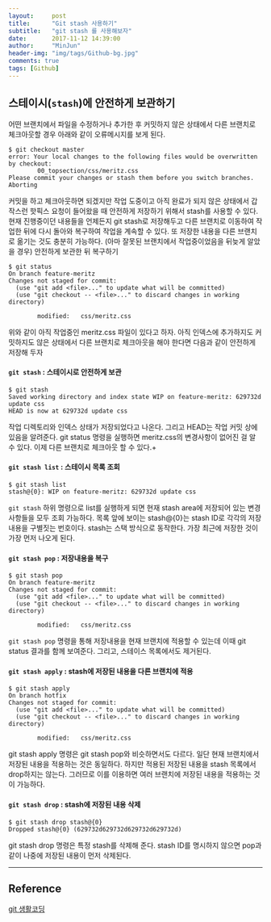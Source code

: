 ```yaml
---
layout:     post
title:      "Git stash 사용하기"
subtitle:   "git stash 를 사용해보자"
date:       2017-11-12 14:39:00
author:     "MinJun"
header-img: "img/tags/Github-bg.jpg"
comments: true
tags: [Github]
---
```


## 스테이시(`stash`)에 안전하게 보관하기

어떤 브랜치에서 파일을 수정하거나 추가한 후 커밋하지 않은 상태에서 다른 브랜치로 체크아웃할 경우 아래와 같이 오류메시지를 보게 된다.

```git
$ git checkout master
error: Your local changes to the following files would be overwritten by checkout:
        00_topsection/css/meritz.css
Please commit your changes or stash them before you switch branches.
Aborting
```

커밋을 하고 체크아웃하면 되겠지만 작업 도중이고 아직 완료가 되지 않은 상태에서 갑작스런 핫픽스 요청이 들어왔을 때 안전하게 저장하기 위해서 stash를 사용할 수 있다. 현재 진행중이던 내용들을 언제든지 git stash로 저장해두고 다른 브랜치로 이동하여 작업한 뒤에 다시 돌아와 복구하여 작업을 계속할 수 있다.
또 저장한 내용을 다른 브랜치로 옮기는 것도 충분히 가능하다. (아마 잘못된 브랜치에서 작업중이었음을 뒤늦게 알았을 경우)
안전하게 보관한 뒤 복구하기


```
$ git status
On branch feature-meritz
Changes not staged for commit:
  (use "git add <file>..." to update what will be committed)
  (use "git checkout -- <file>..." to discard changes in working directory)

        modified:   css/meritz.css
```
        
위와 같이 아직 작업중인 meritz.css 파일이 있다고 하자. 아직 인덱스에 추가하지도 커밋하지도 않은 상태에서 다른 브랜치로 체크아웃을 해야 한다면 다음과 같이 안전하게 저장해 두자

#### `git stash` : 스테이시로 안전하게 보관

```
$ git stash
Saved working directory and index state WIP on feature-meritz: 629732d update css
HEAD is now at 629732d update css
```

작업 디렉토리와 인덱스 상태가 저장되었다고 나온다. 그리고 HEAD는 작업 커밋 상에 있음을 알려준다. git status 명령을 실행하면 meritz.css의 변경사항이 없어진 걸 알 수 있다. 이제 다른 브랜치로 체크아웃 할 수 있다.+

#### `git stash list` : 스테이시 목록 조회

```
$ git stash list
stash@{0}: WIP on feature-meritz: 629732d update css
```

`git stash` 하위 명령으로 list를 실행하게 되면 현재 stash area에 저장되어 있는 변경사항들을 모두 조회 가능하다. 목록 앞에 보이는 stash@{0}는 stash ID로 각각의 저장 내용을 구별짓는 번호이다. stash는 스택 방식으로 동작한다. 가장 최근에 저장한 것이 가장 먼저 나오게 된다.

#### `git stash pop` : 저장내용을 복구

```
$ git stash pop
On branch feature-meritz
Changes not staged for commit:
  (use "git add <file>..." to update what will be committed)
  (use "git checkout -- <file>..." to discard changes in working directory)

        modified:   css/meritz.css
```

        
`git stash pop` 명령을 통해 저장내용을 현재 브랜치에 적용할 수 있는데 이때 git status 결과를 함께 보여준다. 그리고, 스테이스 목록에서도 제거된다.

#### `git stash apply` : stash에 저장된 내용을 다른 브랜치에 적용

```
$ git stash apply
On branch hotfix
Changes not staged for commit:
  (use "git add <file>..." to update what will be committed)
  (use "git checkout -- <file>..." to discard changes in working directory)

        modified:   css/meritz.css
```

        
git stash apply 명령은 git stash pop와 비슷하면서도 다르다. 일단 현재 브랜치에서 저장된 내용을 적용하는 것은 동일하다. 하지만 적용된 저장된 내용을 stash 목록에서 drop하지는 않는다. 그러므로 이를 이용하면 여러 브랜치에 저장된 내용을 적용하는 것이 가능하다.

#### `git stash drop` : stash에 저장된 내용 삭제

```
$ git stash drop stash@{0}
Dropped stash@{0} (629732d629732d629732d629732d)
```

git stash drop 명령은 특정 stash를 삭제해 준다. stash ID를 명시하지 않으면 pop과 같이 나중에 저장된 내용이 먼저 삭제된다.

---

## Reference 

[git 생활코딩](https://mylko72.gitbooks.io/git/content/)<br>

